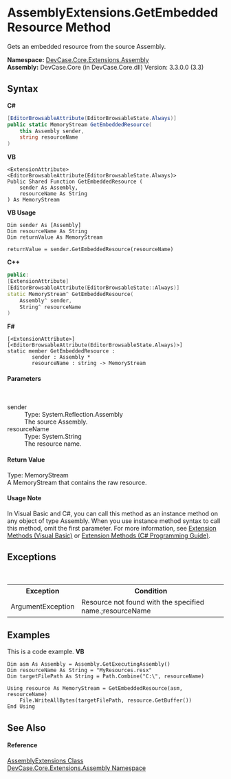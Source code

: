 # AssemblyExtensions.GetEmbeddedResource Method 
 

Gets an embedded resource from the source Assembly.

**Namespace:**&nbsp;<a href="N_DevCase_Core_Extensions_Assembly">DevCase.Core.Extensions.Assembly</a><br />**Assembly:**&nbsp;DevCase.Core (in DevCase.Core.dll) Version: 3.3.0.0 (3.3)

## Syntax

**C#**<br />
``` C#
[EditorBrowsableAttribute(EditorBrowsableState.Always)]
public static MemoryStream GetEmbeddedResource(
	this Assembly sender,
	string resourceName
)
```

**VB**<br />
``` VB
<ExtensionAttribute>
<EditorBrowsableAttribute(EditorBrowsableState.Always)>
Public Shared Function GetEmbeddedResource ( 
	sender As Assembly,
	resourceName As String
) As MemoryStream
```

**VB Usage**<br />
``` VB Usage
Dim sender As [Assembly]
Dim resourceName As String
Dim returnValue As MemoryStream

returnValue = sender.GetEmbeddedResource(resourceName)
```

**C++**<br />
``` C++
public:
[ExtensionAttribute]
[EditorBrowsableAttribute(EditorBrowsableState::Always)]
static MemoryStream^ GetEmbeddedResource(
	Assembly^ sender, 
	String^ resourceName
)
```

**F#**<br />
``` F#
[<ExtensionAttribute>]
[<EditorBrowsableAttribute(EditorBrowsableState.Always)>]
static member GetEmbeddedResource : 
        sender : Assembly * 
        resourceName : string -> MemoryStream 

```


#### Parameters
&nbsp;<dl><dt>sender</dt><dd>Type: System.Reflection.Assembly<br />The source Assembly.</dd><dt>resourceName</dt><dd>Type: System.String<br />The resource name.</dd></dl>

#### Return Value
Type: MemoryStream<br />A MemoryStream that contains the raw resource.

#### Usage Note
In Visual Basic and C#, you can call this method as an instance method on any object of type Assembly. When you use instance method syntax to call this method, omit the first parameter. For more information, see <a href="https://docs.microsoft.com/dotnet/visual-basic/programming-guide/language-features/procedures/extension-methods">Extension Methods (Visual Basic)</a> or <a href="https://docs.microsoft.com/dotnet/csharp/programming-guide/classes-and-structs/extension-methods">Extension Methods (C# Programming Guide)</a>.

## Exceptions
&nbsp;<table><tr><th>Exception</th><th>Condition</th></tr><tr><td>ArgumentException</td><td>Resource not found with the specified name.;resourceName</td></tr></table>

## Examples
This is a code example. 
**VB**<br />
``` VB
Dim asm As Assembly = Assembly.GetExecutingAssembly()
Dim resourceName As String = "MyResources.resx"
Dim targetFilePath As String = Path.Combine("C:\", resourceName)

Using resource As MemoryStream = GetEmbeddedResource(asm, resourceName)
    File.WriteAllBytes(targetFilePath, resource.GetBuffer())
End Using
```


## See Also


#### Reference
<a href="T_DevCase_Core_Extensions_Assembly_AssemblyExtensions">AssemblyExtensions Class</a><br /><a href="N_DevCase_Core_Extensions_Assembly">DevCase.Core.Extensions.Assembly Namespace</a><br />